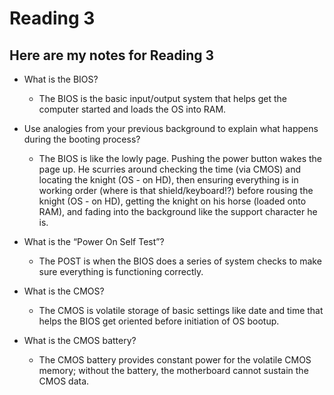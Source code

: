 # Reading 3

## Here are my notes for Reading 3

- What is the BIOS?
     - The BIOS is the basic input/output system that helps get the computer started and loads the OS into RAM.
       
- Use analogies from your previous background to explain what happens during the booting process?
     - The BIOS is like the lowly page. Pushing the power button wakes the page up. He scurries around checking the time (via CMOS) and locating the knight (OS - on HD), then ensuring everything is in working order (where is that shield/keyboard!?) before rousing the knight (OS - on HD), getting the knight on his horse (loaded onto RAM), and fading into the background like the support character he is.
       
- What is the “Power On Self Test”?
     - The POST is when the BIOS does a series of system checks to make sure everything is functioning correctly.
       
- What is the CMOS?
     - The CMOS is volatile storage of basic settings like date and time that helps the BIOS get oriented before initiation of OS bootup.
       
- What is the CMOS battery?
     - The CMOS battery provides constant power for the volatile CMOS memory; without the battery, the motherboard cannot sustain the CMOS data.
